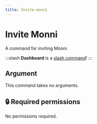 ```yaml
---
title: Invite-monni
---
```

# Invite Monni

A command for inviting Monni.

:::slash
**Dashboard** is a [slash command](/commands/info/slash/)!
:::

## Argument

This command takes no arguments.

## 🔒 Required permissions

No permissions required.